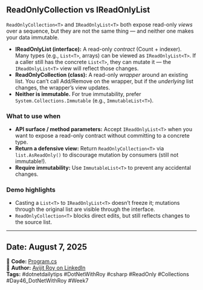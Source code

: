 ﻿## ReadOnlyCollection vs IReadOnlyList

`ReadOnlyCollection<T>` and `IReadOnlyList<T>` both expose read-only *views* over a sequence, but they are not the same thing — and neither one makes your data immutable.

* **IReadOnlyList<T> (interface):** A read-only *contract* (Count + indexer). Many types (e.g., `List<T>`, arrays) can be viewed as `IReadOnlyList<T>`. If a caller still has the concrete `List<T>`, they can mutate it — the `IReadOnlyList<T>` view will reflect those changes.
* **ReadOnlyCollection<T> (class):** A read-only *wrapper* around an existing list. You can’t call Add/Remove on the wrapper, but if the *underlying* list changes, the wrapper’s view updates.
* **Neither is immutable.** For true immutability, prefer `System.Collections.Immutable` (e.g., `ImmutableList<T>`).

### What to use when

* **API surface / method parameters:** Accept `IReadOnlyList<T>` when you want to expose a read-only contract without committing to a concrete type.
* **Return a defensive view:** Return `ReadOnlyCollection<T>` via `list.AsReadOnly()` to discourage mutation by consumers (still not immutable!).
* **Require immutability:** Use `ImmutableList<T>` to prevent any accidental changes.

### Demo highlights

* Casting a `List<T>` to `IReadOnlyList<T>` doesn’t freeze it; mutations through the original list are visible through the interface.
* `ReadOnlyCollection<T>` blocks direct edits, but still reflects changes to the source list.

---

## Date: August 7, 2025  

🔗 **Code:** [Program.cs](./program.cs)  
🔗 **Author:** [Avijit Roy on LinkedIn](https://www.linkedin.com/in/HeyAvijitRoy/)  
**Tags:** #dotnetdailytips #DotNetWithRoy #csharp #ReadOnly #Collections #Day46\_DotNetWithRoy #Week7

